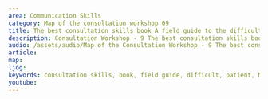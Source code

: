 ```yaml
---
area: Communication Skills
category: Map of the consultation workshop 09
title: The best consultation skills book A field guide to the difficult patient interview
description: Consultation Workshop - 9 The best consultation skills book. A field guide to the difficult patient interview
audio: /assets/audio/Map of the Consultation Workshop - 9 The best consultation skills book A field guide to the difficult patient interview - MQ.mp3
article: 
map:
ljog:  
keywords: consultation skills, book, field guide, difficult, patient, Malcolm Thomas
youtube: 
--- 
```

